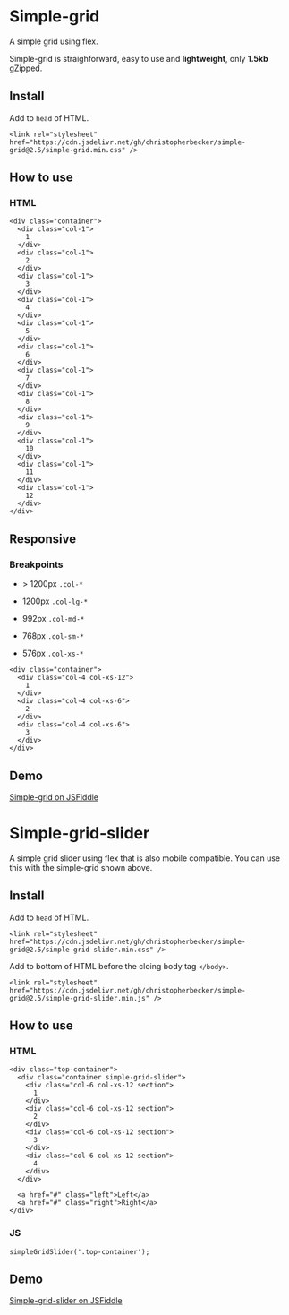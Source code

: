 # Simple-grid
A simple grid using flex.

Simple-grid is straighforward, easy to use and **lightweight**, only **1.5kb** gZipped.

## Install

Add to `head` of HTML.

```<link rel="stylesheet" href="https://cdn.jsdelivr.net/gh/christopherbecker/simple-grid@2.5/simple-grid.min.css" />```

## How to use

### HTML

```
<div class="container">
  <div class="col-1">
    1
  </div>
  <div class="col-1">
    2
  </div>
  <div class="col-1">
    3
  </div>
  <div class="col-1">
    4
  </div>
  <div class="col-1">
    5
  </div>
  <div class="col-1">
    6
  </div>
  <div class="col-1">
    7
  </div>
  <div class="col-1">
    8
  </div>
  <div class="col-1">
    9
  </div>
  <div class="col-1">
    10
  </div>
  <div class="col-1">
    11
  </div>
  <div class="col-1">
    12
  </div>
</div>
```

## Responsive

### Breakpoints

* &gt; 1200px
`.col-*`

* 1200px
`.col-lg-*`

* 992px
`.col-md-*`

* 768px
`.col-sm-*`

* 576px
`.col-xs-*`

```
<div class="container">
  <div class="col-4 col-xs-12">
    1
  </div>
  <div class="col-4 col-xs-6">
    2
  </div>
  <div class="col-4 col-xs-6">
    3
  </div>
</div>
```

## Demo

[Simple-grid on JSFiddle](https://jsfiddle.net/cmb86/ut65hmc1/)



# Simple-grid-slider
A simple grid slider using flex that is also mobile compatible. You can use this with the simple-grid shown above.

## Install

Add to `head` of HTML.

```<link rel="stylesheet" href="https://cdn.jsdelivr.net/gh/christopherbecker/simple-grid@2.5/simple-grid-slider.min.css" />```

Add to bottom of HTML before the cloing body tag `</body>`.

```<link rel="stylesheet" href="https://cdn.jsdelivr.net/gh/christopherbecker/simple-grid@2.5/simple-grid-slider.min.js" />```

## How to use

### HTML

```
<div class="top-container">
  <div class="container simple-grid-slider">
    <div class="col-6 col-xs-12 section">
      1
    </div>
    <div class="col-6 col-xs-12 section">
      2
    </div>
    <div class="col-6 col-xs-12 section">
      3
    </div>
    <div class="col-6 col-xs-12 section">
      4
    </div>
  </div>

  <a href="#" class="left">Left</a>
  <a href="#" class="right">Right</a>
</div>
```

### JS

```
simpleGridSlider('.top-container');
```

## Demo

[Simple-grid-slider on JSFiddle](https://jsfiddle.net/cmb86/bvdt0mrc/)
